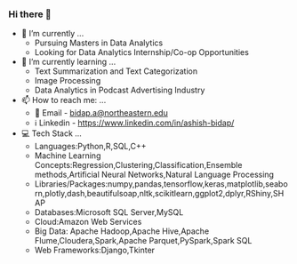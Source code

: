 ### Hi there 👋
- 🔭 I’m currently ...
  - Pursuing Masters in Data Analytics
  - Looking for Data Analytics Internship/Co-op Opportunities
- 🌱 I’m currently learning ...
  - Text Summarization and Text Categorization 
  - Image Processing
  - Data Analytics in Podcast Advertising Industry
- 📫 How to reach me: ...
  - :email: Email - bidap.a@northeastern.edu
  - :information_source: Linkedin - https://www.linkedin.com/in/ashish-bidap/
- :computer: Tech Stack ...<br>
    - Languages:Python,R,SQL,C++ <br>
    - Machine Learning Concepts:Regression,Clustering,Classification,Ensemble methods,Artificial Neural Networks,Natural Language Processing<br>
    - Libraries/Packages:numpy,pandas,tensorflow,keras,matplotlib,seaborn,plotly,dash,beautifulsoap,nltk,scikitlearn,ggplot2,dplyr,RShiny,SHAP<br>
    - Databases:Microsoft SQL Server,MySQL<br>
    - Cloud:Amazon Web Services<br>
    - Big Data: Apache Hadoop,Apache Hive,Apache Flume,Cloudera,Spark,Apache Parquet,PySpark,Spark SQL <br>
    - Web Frameworks:Django,Tkinter
